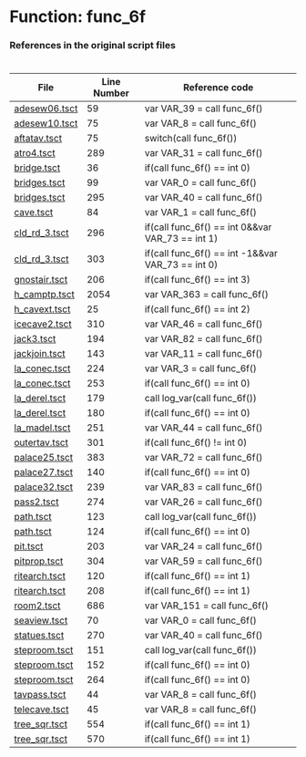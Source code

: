 # Function: func_6f
### References in the original script files

#

| File | Line Number | Reference code |
| --- | --- | --- |
| [adesew06.tsct](../../../out/adesew06.tsct#L59) | 59 | var VAR_39 = call func_6f() |
| [adesew10.tsct](../../../out/adesew10.tsct#L75) | 75 | var VAR_8 = call func_6f() |
| [aftatav.tsct](../../../out/aftatav.tsct#L75) | 75 | switch(call func_6f()) |
| [atro4.tsct](../../../out/atro4.tsct#L289) | 289 | var VAR_31 = call func_6f() |
| [bridge.tsct](../../../out/bridge.tsct#L36) | 36 | if(call func_6f() == int 0) |
| [bridges.tsct](../../../out/bridges.tsct#L99) | 99 | var VAR_0 = call func_6f() |
| [bridges.tsct](../../../out/bridges.tsct#L295) | 295 | var VAR_40 = call func_6f() |
| [cave.tsct](../../../out/cave.tsct#L84) | 84 | var VAR_1 = call func_6f() |
| [cld_rd_3.tsct](../../../out/cld_rd_3.tsct#L296) | 296 | if(call func_6f() == int 0&&var VAR_73 == int 1) |
| [cld_rd_3.tsct](../../../out/cld_rd_3.tsct#L303) | 303 | if(call func_6f() == int -1&&var VAR_73 == int 0) |
| [gnostair.tsct](../../../out/gnostair.tsct#L206) | 206 | if(call func_6f() == int 3) |
| [h_camptp.tsct](../../../out/h_camptp.tsct#L2054) | 2054 | var VAR_363 = call func_6f() |
| [h_cavext.tsct](../../../out/h_cavext.tsct#L25) | 25 | if(call func_6f() == int 2) |
| [icecave2.tsct](../../../out/icecave2.tsct#L310) | 310 | var VAR_46 = call func_6f() |
| [jack3.tsct](../../../out/jack3.tsct#L194) | 194 | var VAR_82 = call func_6f() |
| [jackjoin.tsct](../../../out/jackjoin.tsct#L143) | 143 | var VAR_11 = call func_6f() |
| [la_conec.tsct](../../../out/la_conec.tsct#L224) | 224 | var VAR_3 = call func_6f() |
| [la_conec.tsct](../../../out/la_conec.tsct#L253) | 253 | if(call func_6f() == int 0) |
| [la_derel.tsct](../../../out/la_derel.tsct#L179) | 179 | call log_var(call func_6f()) |
| [la_derel.tsct](../../../out/la_derel.tsct#L180) | 180 | if(call func_6f() == int 0) |
| [la_madel.tsct](../../../out/la_madel.tsct#L251) | 251 | var VAR_44 = call func_6f() |
| [outertav.tsct](../../../out/outertav.tsct#L301) | 301 | if(call func_6f() != int 0) |
| [palace25.tsct](../../../out/palace25.tsct#L383) | 383 | var VAR_72 = call func_6f() |
| [palace27.tsct](../../../out/palace27.tsct#L140) | 140 | if(call func_6f() == int 0) |
| [palace32.tsct](../../../out/palace32.tsct#L239) | 239 | var VAR_83 = call func_6f() |
| [pass2.tsct](../../../out/pass2.tsct#L274) | 274 | var VAR_26 = call func_6f() |
| [path.tsct](../../../out/path.tsct#L123) | 123 | call log_var(call func_6f()) |
| [path.tsct](../../../out/path.tsct#L124) | 124 | if(call func_6f() == int 0) |
| [pit.tsct](../../../out/pit.tsct#L203) | 203 | var VAR_24 = call func_6f() |
| [pitprop.tsct](../../../out/pitprop.tsct#L304) | 304 | var VAR_59 = call func_6f() |
| [ritearch.tsct](../../../out/ritearch.tsct#L120) | 120 | if(call func_6f() == int 1) |
| [ritearch.tsct](../../../out/ritearch.tsct#L208) | 208 | if(call func_6f() == int 1) |
| [room2.tsct](../../../out/room2.tsct#L686) | 686 | var VAR_151 = call func_6f() |
| [seaview.tsct](../../../out/seaview.tsct#L70) | 70 | var VAR_0 = call func_6f() |
| [statues.tsct](../../../out/statues.tsct#L270) | 270 | var VAR_40 = call func_6f() |
| [steproom.tsct](../../../out/steproom.tsct#L151) | 151 | call log_var(call func_6f()) |
| [steproom.tsct](../../../out/steproom.tsct#L152) | 152 | if(call func_6f() == int 0) |
| [steproom.tsct](../../../out/steproom.tsct#L264) | 264 | if(call func_6f() == int 0) |
| [tavpass.tsct](../../../out/tavpass.tsct#L44) | 44 | var VAR_8 = call func_6f() |
| [telecave.tsct](../../../out/telecave.tsct#L45) | 45 | var VAR_8 = call func_6f() |
| [tree_sqr.tsct](../../../out/tree_sqr.tsct#L554) | 554 | if(call func_6f() == int 1) |
| [tree_sqr.tsct](../../../out/tree_sqr.tsct#L570) | 570 | if(call func_6f() == int 1) |
